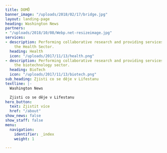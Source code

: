 ```yaml
---
title: DOMŮ
banner_image: "/uploads/2018/02/17/bridge.jpg"
layout: landing-page
heading: Washington News
partners:
- "/uploads/2018/10/08/Webp.net-resizeimage.jpg"
services:
- description: Performing collaborative research and providing services to support
    the Health Sector.
  heading: Health
  icon: "/uploads/2017/11/13/health.png"
- description: Performing collaborative research and providing services to support
    the biotechnology sector.
  heading: BioTech
  icon: "/uploads/2017/11/13/biotech.png"
sub_heading: Zjisti co se děje v Lifestanu
textline: |-
  Washington News

  Zjisti co se děje v Lifestanu
hero_button:
  text: Zjistit více
  href: "/about"
show_news: false
show_staff: false
menu:
  navigation:
    identifier: _index
    weight: 1

---
```

